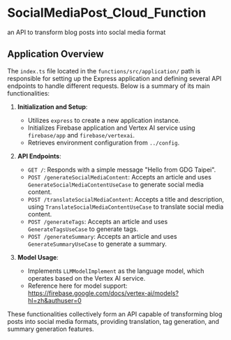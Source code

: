 # SocialMediaPost_Cloud_Function
an API to transform blog posts into soclal media format 

## Application Overview

The `index.ts` file located in the `functions/src/application/` path is responsible for setting up the Express application and defining several API endpoints to handle different requests. Below is a summary of its main functionalities:

1. **Initialization and Setup**:
   - Utilizes `express` to create a new application instance.
   - Initializes Firebase application and Vertex AI service using `firebase/app` and `firebase/vertexai`.
   - Retrieves environment configuration from `../config`.

2. **API Endpoints**:
   - `GET /`: Responds with a simple message "Hello from GDG Taipei".
   - `POST /generateSocialMediaContent`: Accepts an article and uses `GenerateSocialMediaContentUseCase` to generate social media content.
   - `POST /translateSocialMediaContent`: Accepts a title and description, using `TranslateSocialMediaContentUseCase` to translate social media content.
   - `POST /generateTags`: Accepts an article and uses `GenerateTagsUseCase` to generate tags.
   - `POST /generateSummary`: Accepts an article and uses `GenerateSummaryUseCase` to generate a summary.

3. **Model Usage**:
   - Implements `LLMModelImplement` as the language model, which operates based on the Vertex AI service.
   - Reference here for model support: https://firebase.google.com/docs/vertex-ai/models?hl=zh&authuser=0

These functionalities collectively form an API capable of transforming blog posts into social media formats, providing translation, tag generation, and summary generation features.

